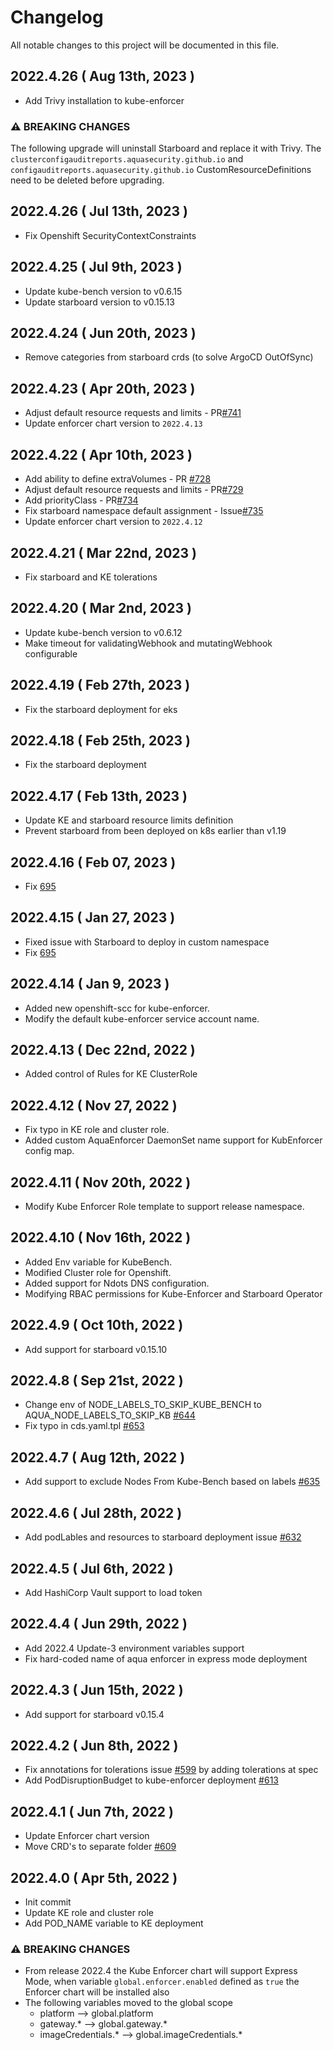 # Changelog
All notable changes to this project will be documented in this file.

## 2022.4.26 ( Aug 13th, 2023 )
* Add Trivy installation to kube-enforcer

### ⚠ BREAKING CHANGES
The following upgrade will uninstall Starboard and replace it with Trivy. 
The ```clusterconfigauditreports.aquasecurity.github.io``` and ```configauditreports.aquasecurity.github.io``` CustomResourceDefinitions need to be deleted before upgrading.

## 2022.4.26 ( Jul 13th, 2023 )
* Fix Openshift SecurityContextConstraints

## 2022.4.25 ( Jul 9th, 2023 )
* Update kube-bench version to v0.6.15
* Update starboard version to v0.15.13

## 2022.4.24 ( Jun 20th, 2023 )
* Remove categories from starboard crds (to solve ArgoCD OutOfSync)

## 2022.4.23 ( Apr 20th, 2023 )
* Adjust default resource requests and limits - PR[#741](https://github.com/aquasecurity/aqua-helm/pull/741)
* Update enforcer chart version to `2022.4.13`

## 2022.4.22 ( Apr 10th, 2023 )
* Add ability to define extraVolumes - PR [#728](https://github.com/aquasecurity/aqua-helm/pull/728)
* Adjust default resource requests and limits - PR[#729](https://github.com/aquasecurity/aqua-helm/pull/729)
* Add priorityClass - PR[#734](https://github.com/aquasecurity/aqua-helm/pull/734)
* Fix starboard namespace default assignment - Issue[#735](https://github.com/aquasecurity/aqua-helm/issues/735)
* Update enforcer chart version to `2022.4.12`

## 2022.4.21 ( Mar 22nd, 2023 )
* Fix starboard and KE tolerations

## 2022.4.20 ( Mar 2nd, 2023 )
* Update kube-bench version to v0.6.12
* Make timeout for validatingWebhook and mutatingWebhook configurable

## 2022.4.19 ( Feb 27th, 2023 )
* Fix the starboard deployment for eks

## 2022.4.18 ( Feb 25th, 2023 )
* Fix the starboard deployment

## 2022.4.17 ( Feb 13th, 2023 )
* Update KE and starboard resource limits definition
* Prevent starboard from been deployed on k8s earlier than v1.19

## 2022.4.16 ( Feb 07, 2023 )
* Fix [695](https://github.com/aquasecurity/aqua-helm/issues/695)

## 2022.4.15 ( Jan 27, 2023 )
* Fixed issue with Starboard to deploy in custom namespace
* Fix [695](https://github.com/aquasecurity/aqua-helm/issues/695)

## 2022.4.14 ( Jan 9, 2023 )
* Added new openshift-scc for kube-enforcer.
* Modify the default kube-enforcer service account name.

## 2022.4.13 ( Dec 22nd, 2022 )
* Added control of Rules for KE ClusterRole

## 2022.4.12 ( Nov 27, 2022 )
* Fix typo in KE role and cluster role.
* Added custom AquaEnforcer DaemonSet name support for KubEnforcer config map.

## 2022.4.11 ( Nov 20th, 2022 )
* Modify Kube Enforcer Role template to support release namespace.
## 2022.4.10 ( Nov 16th, 2022 )
* Added Env variable for KubeBench.
* Modified Cluster role for Openshift.
* Added support for Ndots DNS configuration.
* Modifying RBAC permissions for Kube-Enforcer and Starboard Operator
## 2022.4.9 ( Oct 10th, 2022 )
* Add support for starboard v0.15.10
## 2022.4.8 ( Sep 21st, 2022 )
* Change env of NODE_LABELS_TO_SKIP_KUBE_BENCH to AQUA_NODE_LABELS_TO_SKIP_KB [#644](https://github.com/aquasecurity/aqua-helm/pull/644)
* Fix typo in cds.yaml.tpl [#653](https://github.com/aquasecurity/aqua-helm/pull/653)
## 2022.4.7 ( Aug 12th, 2022 )
* Add support to exclude Nodes From Kube-Bench based on labels [#635](https://github.com/aquasecurity/aqua-helm/issues/635)
## 2022.4.6 ( Jul 28th, 2022 )
* Add podLables and resources to starboard deployment issue [#632](https://github.com/aquasecurity/aqua-helm/issues/632)
## 2022.4.5 ( Jul 6th, 2022 )
* Add HashiCorp Vault support to load token

## 2022.4.4 ( Jun 29th, 2022 )
* Add 2022.4 Update-3 environment variables support
* Fix hard-coded name of aqua enforcer in express mode deployment
## 2022.4.3 ( Jun 15th, 2022 )
* Add support for starboard v0.15.4
## 2022.4.2 ( Jun 8th, 2022 )
* Fix annotations for tolerations issue [#599](https://github.com/aquasecurity/aqua-helm/issues/599) by adding tolerations at spec
* Add PodDisruptionBudget to kube-enforcer deployment [#613](https://github.com/aquasecurity/aqua-helm/pull/613/files)
## 2022.4.1 ( Jun 7th, 2022 )
* Update Enforcer chart version
* Move CRD's to separate folder [#609](https://github.com/aquasecurity/aqua-helm/pull/609)

## 2022.4.0 ( Apr 5th, 2022 )
* Init commit
* Update KE role and cluster role
* Add POD_NAME variable to KE deployment

### ⚠ BREAKING CHANGES
* From release 2022.4 the Kube Enforcer chart will support Express Mode, when variable `global.enforcer.enabled` defined as `true` the Enforcer chart will be installed also 
* The following variables moved to the global scope
  * platform --> global.platform
  * gateway.* --> global.gateway.*
  * imageCredentials.* --> global.imageCredentials.*
